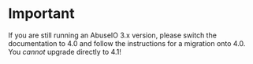 # Important

If you are still running an AbuseIO 3.x version, please switch the documentation to 4.0 and
follow the instructions for a migration onto 4.0. You _cannot_ upgrade directly to 4.1!

